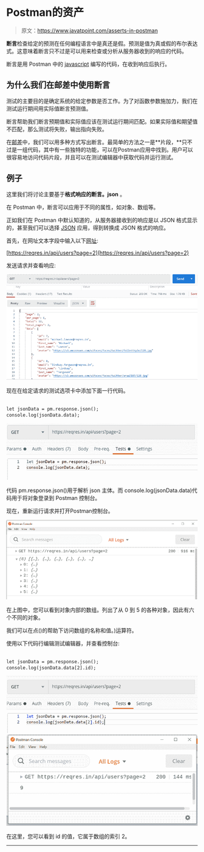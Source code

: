 # Postman的资产

> 原文：<https://www.javatpoint.com/asserts-in-postman>

**断言**检查给定的预测在任何编程语言中是真还是假。预测是值为真或假的布尔表达式。这意味着断言只不过是可以用来检查或分析从服务器收到的响应的代码。

断言是用 Postman 中的 [javascript](https://www.javatpoint.com/javascript-tutorial) 编写的代码，在收到响应后执行。

## 为什么我们在邮差中使用断言

测试的主要目的是确定系统的给定参数是否工作。为了对函数参数施加力，我们在测试运行期间用实际值断言预测值。

断言帮助我们断言预期值和实际值应该在测试运行期间匹配。如果实际值和期望值不匹配，那么测试将失败，输出指向失败。

在[邮差](https://www.javatpoint.com/postman)中，我们可以用多种方式写出断言。最简单的方法之一是**片段，**只不过是一组代码，其中有一些独特的功能，可以在Postman应用中找到。用户可以很容易地访问代码片段，并且可以在测试编辑器中获取代码并运行测试。

## 例子

这里我们将讨论主要基于**格式响应的断言。json** 。

在 Postman 中，断言可以应用于不同的属性，如对象、数组等。

正如我们在 Postman 中默认知道的，从服务器接收到的响应是以 JSON 格式显示的，甚至我们可以选择 [JSON](https://www.javatpoint.com/json-tutorial) 应用，得到转换成 JSON 格式的响应。

首先，在网址文本字段中输入以下[网址](https://www.javatpoint.com/url-full-form):

[https://reqres.in/api/users?page=2](https://reqres.in/api/users?page=2)

发送请求并查看响应:

![Asserts in Postman](img/0673dad450df0e35e9a6e4f929938e16.png)

现在在给定请求的测试选项卡中添加下面一行代码。

```

let jsonData = pm.response.json();
console.log(jsonData.data);

```

![Asserts in Postman](img/559ab271263be7493dac21e273580dd0.png)

代码 pm.response.json()用于解析 json 主体。而 console.log(jsonData.data)代码用于将对象登录到 Postman 控制台。

现在，重新运行请求并打开Postman控制台。

![Asserts in Postman](img/9b9a3c266a31a088c7b612e1436cb802.png)

在上图中，您可以看到对象内部的数组。列出了从 0 到 5 的各种对象，因此有六个不同的对象。

我们可以在点()的帮助下访问数组的名称和值。)运算符。

使用以下代码行编辑测试编辑器，并查看控制台:

```

let jsonData = pm.response.json();
console.log(jsonData.data[2].id);

```

![Asserts in Postman](img/2ba45b3e4bbda586c52889b74831fc67.png)
![Asserts in Postman](img/ccced5c5bb7cc116b031c3e225f22b7e.png)

在这里，您可以看到 id 的值，它属于数组的索引 2。

* * *